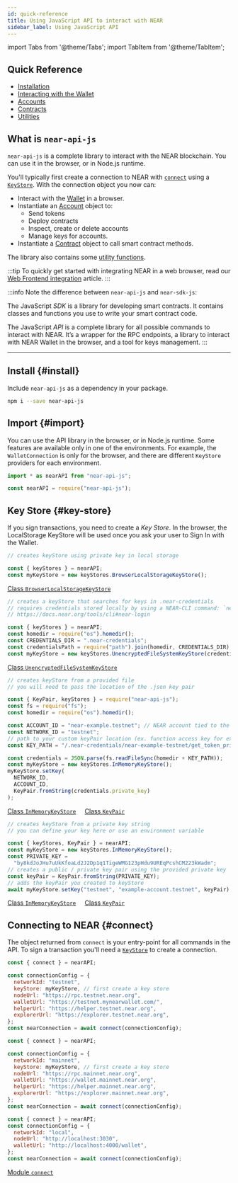 ```yaml
---
id: quick-reference
title: Using JavaScript API to interact with NEAR
sidebar_label: Using JavaScript API
---
```


import Tabs from '@theme/Tabs';
import TabItem from '@theme/TabItem';

## Quick Reference

- [Installation](#install)
- [Interacting with the Wallet](naj-wallet.md)
- [Accounts](naj-account.md)
- [Contracts](naj-contract.md)
- [Utilities](naj-utils.md)

## What is `near-api-js`

`near-api-js` is a complete library to interact with the NEAR blockchain. You can use it in the browser, or in Node.js runtime.

You'll typically first create a connection to NEAR with [`connect`](#connect) using a [`KeyStore`](#key-store). With the connection object you now can:

- Interact with the [Wallet](naj-wallet.md) in a browser.
- Instantiate an [Account](naj-account.md) object to:
  - Send tokens
  - Deploy contracts
  - Inspect, create or delete accounts
  - Manage keys for accounts.
- Instantiate a [Contract](naj-contract.md) object to call smart contract methods.

The library also contains some [utility functions](naj-utils.md).

:::tip To quickly get started with integrating NEAR in a web browser, read our [Web Frontend integration](/develop/integrate/frontend) article. :::

:::info Note the difference between `near-api-js` and `near-sdk-js`:

The JavaScript _SDK_ is a library for developing smart contracts. It contains classes and functions you use to write your smart contract code.

The JavaScript _API_ is a complete library for all possible commands to interact with NEAR. It’s a wrapper for the RPC endpoints, a library to interact with NEAR Wallet in the browser, and a tool for keys management. :::

---

## Install {#install}

Include `near-api-js` as a dependency in your package.

```bash
npm i --save near-api-js
```

## Import {#import}

You can use the API library in the browser, or in Node.js runtime. Some features are available only in one of the environments. For example, the `WalletConnection` is only for the browser, and there are different `KeyStore` providers for each environment.

<Tabs>
<TabItem value="Browser" label="Browser" default>

```js
import * as nearAPI from "near-api-js";
```

</TabItem>
<TabItem value="Node" label="Node">

```js
const nearAPI = require("near-api-js");
```

</TabItem>
</Tabs>

## Key Store {#key-store}

If you sign transactions, you need to create a _Key Store_. In the browser, the LocalStorage KeyStore will be used once you ask your user to Sign In with the Wallet.

<Tabs>
<TabItem value="browser" label="Using Browser" default>

```js
// creates keyStore using private key in local storage

const { keyStores } = nearAPI;
const myKeyStore = new keyStores.BrowserLocalStorageKeyStore();
```

[<span class="typedoc-icon typedoc-icon-class"></span> Class `BrowserLocalStorageKeyStore`](https://near.github.io/near-api-js/classes/_near_js_keystores_browser.browser_local_storage_key_store.BrowserLocalStorageKeyStore.html)

</TabItem>
<TabItem value="dir" label="Using Credentials Directory">

```js
// creates a keyStore that searches for keys in .near-credentials
// requires credentials stored locally by using a NEAR-CLI command: `near login`
// https://docs.near.org/tools/cli#near-login

const { keyStores } = nearAPI;
const homedir = require("os").homedir();
const CREDENTIALS_DIR = ".near-credentials";
const credentialsPath = require("path").join(homedir, CREDENTIALS_DIR);
const myKeyStore = new keyStores.UnencryptedFileSystemKeyStore(credentialsPath);
```

[<span class="typedoc-icon typedoc-icon-class"></span> Class `UnencryptedFileSystemKeyStore`](https://near.github.io/near-api-js/classes/_near_js_keystores_node.unencrypted_file_system_keystore.UnencryptedFileSystemKeyStore.html)

</TabItem>
<TabItem value="file" label="Using a File">

```js
// creates keyStore from a provided file
// you will need to pass the location of the .json key pair

const { KeyPair, keyStores } = require("near-api-js");
const fs = require("fs");
const homedir = require("os").homedir();

const ACCOUNT_ID = "near-example.testnet"; // NEAR account tied to the keyPair
const NETWORK_ID = "testnet";
// path to your custom keyPair location (ex. function access key for example account)
const KEY_PATH = "/.near-credentials/near-example-testnet/get_token_price.json";

const credentials = JSON.parse(fs.readFileSync(homedir + KEY_PATH));
const myKeyStore = new keyStores.InMemoryKeyStore();
myKeyStore.setKey(
  NETWORK_ID,
  ACCOUNT_ID,
  KeyPair.fromString(credentials.private_key)
);
```

[<span class="typedoc-icon typedoc-icon-class"></span> Class `InMemoryKeyStore`](https://near.github.io/near-api-js/classes/_near_js_keystores.in_memory_key_store.InMemoryKeyStore.html)
&nbsp;&nbsp;&nbsp;
[<span class="typedoc-icon typedoc-icon-class"></span> Class `KeyPair`](https://near.github.io/near-api-js/classes/_near_js_crypto.key_pair.KeyPair.html)

</TabItem>
<TabItem value="key" label="Using a private key string">

```js
// creates keyStore from a private key string
// you can define your key here or use an environment variable

const { keyStores, KeyPair } = nearAPI;
const myKeyStore = new keyStores.InMemoryKeyStore();
const PRIVATE_KEY =
  "by8kdJoJHu7uUkKfoaLd2J2Dp1q1TigeWMG123pHdu9UREqPcshCM223kWadm";
// creates a public / private key pair using the provided private key
const keyPair = KeyPair.fromString(PRIVATE_KEY);
// adds the keyPair you created to keyStore
await myKeyStore.setKey("testnet", "example-account.testnet", keyPair);
```

[<span class="typedoc-icon typedoc-icon-class"></span> Class `InMemoryKeyStore`](https://near.github.io/near-api-js/classes/_near_js_keystores.in_memory_key_store.InMemoryKeyStore.html)
&nbsp;&nbsp;&nbsp;
[<span class="typedoc-icon typedoc-icon-class"></span> Class `KeyPair`](https://near.github.io/near-api-js/classes/_near_js_crypto.key_pair.KeyPair.html)

</TabItem>
</Tabs>

## Connecting to NEAR {#connect}

The object returned from `connect` is your entry-point for all commands in the API. To sign a transaction you'll need a [`KeyStore`](#key-store) to create a connection.

<Tabs>
<TabItem value="testnet" label="TestNet" default>

```js
const { connect } = nearAPI;

const connectionConfig = {
  networkId: "testnet",
  keyStore: myKeyStore, // first create a key store
  nodeUrl: "https://rpc.testnet.near.org",
  walletUrl: "https://testnet.mynearwallet.com/",
  helperUrl: "https://helper.testnet.near.org",
  explorerUrl: "https://explorer.testnet.near.org",
};
const nearConnection = await connect(connectionConfig);
```

</TabItem>
<TabItem value="mainnet" label="MainNet">

```js
const { connect } = nearAPI;

const connectionConfig = {
  networkId: "mainnet",
  keyStore: myKeyStore, // first create a key store
  nodeUrl: "https://rpc.mainnet.near.org",
  walletUrl: "https://wallet.mainnet.near.org",
  helperUrl: "https://helper.mainnet.near.org",
  explorerUrl: "https://explorer.mainnet.near.org",
};
const nearConnection = await connect(connectionConfig);
```

</TabItem>

<TabItem value="localnet" label="LocalNet">

```js
const { connect } = nearAPI;
const connectionConfig = {
  networkId: "local",
  nodeUrl: "http://localhost:3030",
  walletUrl: "http://localhost:4000/wallet",
};
const nearConnection = await connect(connectionConfig);
```

</TabItem>
</Tabs>

[<span class="typedoc-icon typedoc-icon-module"></span> Module `connect`](https://near.github.io/near-api-js/modules/near_api_js.connect.html)
